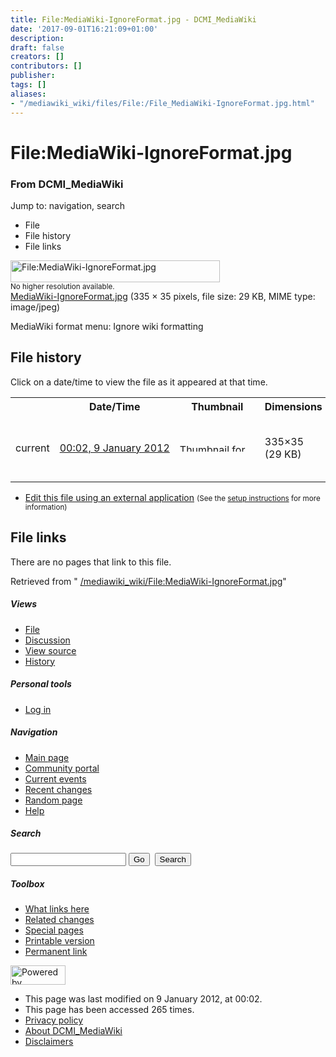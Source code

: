 ```yaml
---
title: File:MediaWiki-IgnoreFormat.jpg - DCMI_MediaWiki
date: '2017-09-01T16:21:09+01:00'
description: 
draft: false
creators: []
contributors: []
publisher: 
tags: []
aliases:
- "/mediawiki_wiki/files/File:/File_MediaWiki-IgnoreFormat.jpg.html"
---
```


<a id="top"></a>
# File:MediaWiki-IgnoreFormat.jpg

### From DCMI\_MediaWiki

Jump to: navigation, search
<!-- start content -->
- File
- File history
- File links

 [<img alt="File:MediaWiki-IgnoreFormat.jpg" src="/images/8/89/MediaWiki-IgnoreFormat.jpg" width="335" height="35">](/mediawiki_wiki/files/MediaWiki-IgnoreFormat.jpg)  
<small>No higher resolution available.</small>  
 [MediaWiki-IgnoreFormat.jpg](/images/8/89/MediaWiki-IgnoreFormat.jpg)‎ (335 × 35 pixels, file size: 29 KB, MIME type: image/jpeg)

MediaWiki format menu: Ignore wiki formatting

<!-- 
NewPP limit report
Preprocessor node count: 1/1000000
Post-expand include size: 0/2097152 bytes
Template argument size: 0/2097152 bytes
Expensive parser function count: 0/100
-->
## File history

Click on a date/time to view the file as it appeared at that time.

<table class="wikitable filehistory">
  <tr>
    <td></td>
    <th>Date/Time</th>
    <th>Thumbnail</th>
    <th>Dimensions</th>
    <th>User</th>
    <th>Comment</th>
  </tr>
  <tr>
    <td>current</td>
    <td class="filehistory-selected" style="white-space: nowrap;"><a href="/mediawiki_wiki/files/MediaWiki-IgnoreFormat.jpg">00:02, 9 January 2012</a></td>
    <td><a href="/images/8/89/MediaWiki-IgnoreFormat.jpg"><img alt="Thumbnail for version as of 00:02, 9 January 2012" src="/images/8/89/MediaWiki-IgnoreFormat.jpg" width="120" height="13"></a></td>
    <td>335×35 <span style="white-space: nowrap;">(29 KB)</span>
    </td>
    <td>
      <a href="/index.php?title=User:StuartSutton&amp;action=edit&amp;redlink=1" class="new mw-userlink" title="User:StuartSutton (page does not exist)">StuartSutton</a> <span style="white-space: nowrap;"> <span class="mw-usertoollinks">(<a href="/index.php?title=User_talk:StuartSutton&amp;action=edit&amp;redlink=1" class="new" title="User talk:StuartSutton (page does not exist)">Talk</a> | <a href="/index.php/Special:Contributions/StuartSutton" title="Special:Contributions/StuartSutton">contribs</a>)</span></span>
    </td>
    <td> <span class="comment">(MediaWiki format menu: Ignore wiki formatting)</span>
    </td>
  </tr>
</table>

  

- [Edit this file using an external application](/index.php?title=File:MediaWiki-IgnoreFormat.jpg&action=edit&externaledit=true&mode=file "File:MediaWiki-IgnoreFormat.jpg") <small>(See the <a href="http://www.mediawiki.org/wiki/Manual:External_editors" class="external text" rel="nofollow">setup instructions</a> for more information)</small>

## File links

There are no pages that link to this file.

Retrieved from " [/mediawiki_wiki/File:MediaWiki-IgnoreFormat.jpg](/mediawiki_wiki/files/File:/File:MediaWiki-IgnoreFormat.jpg.html)"

<!-- end content -->

##### Views

- [File](/mediawiki_wiki/files/File:/File:MediaWiki-IgnoreFormat.jpg.html "View the file page [c]")
- [Discussion](/index.php?title=File_talk:MediaWiki-IgnoreFormat.jpg&action=edit&redlink=1 "Discussion about the content page [t]")
- [View source](/index.php?title=File:MediaWiki-IgnoreFormat.jpg&action=edit "This page is protected.
You can view its source [e]")
- [History](/index.php?title=File:MediaWiki-IgnoreFormat.jpg&action=history "Past revisions of this page [h]")

##### Personal tools

- [Log in](/index.php?title=Special:UserLogin&returnto=File:MediaWiki-IgnoreFormat.jpg "You are encouraged to log in; however, it is not mandatory [o]")

<script type="text/javascript"> if (window.isMSIE55) fixalpha(); </script>

##### Navigation

- [Main page](/index.php/Main_Page "Visit the main page [z]")
- [Community portal](/index.php/DCMI_MediaWiki:Community_portal "About the project, what you can do, where to find things")
- [Current events](/index.php/DCMI_MediaWiki:Current_events "Find background information on current events")
- [Recent changes](/index.php/Special:RecentChanges "The list of recent changes in the wiki [r]")
- [Random page](/index.php/Special:Random "Load a random page [x]")
- [Help](/index.php/Help:Contents "The place to find out")

##### <label for="searchInput">Search</label>

<form action="/index.php" id="searchform">
				<input type="hidden" name="title" value="Special:Search">
				<input id="searchInput" title="Search DCMI_MediaWiki" accesskey="f" type="search" name="search">
				<input type="submit" name="go" class="searchButton" id="searchGoButton" value="Go" title="Go to a page with this exact name if exists"> 
				<input type="submit" name="fulltext" class="searchButton" id="mw-searchButton" value="Search" title="Search the pages for this text">
			</form>

##### Toolbox

- [What links here](/index.php/Special:WhatLinksHere/File:MediaWiki-IgnoreFormat.jpg "List of all wiki pages that link here [j]")
- [Related changes](/index.php/Special:RecentChangesLinked/File:MediaWiki-IgnoreFormat.jpg "Recent changes in pages linked from this page [k]")
- [Special pages](/index.php/Special:SpecialPages "List of all special pages [q]")
- [Printable version](/index.php?title=File:MediaWiki-IgnoreFormat.jpg&printable=yes "Printable version of this page [p]")
- [Permanent link](/index.php?title=File:MediaWiki-IgnoreFormat.jpg&oldid=2169 "Permanent link to this revision of the page")

<!-- end of the left (by default at least) column -->

 [<img src="/skins/common/images/poweredby_mediawiki_88x31.png" height="31" width="88" alt="Powered by MediaWiki">](http://www.mediawiki.org/)

- This page was last modified on 9 January 2012, at 00:02.
- This page has been accessed 265 times.
- [Privacy policy](/index.php/DCMI_MediaWiki:Privacy_policy "DCMI MediaWiki:Privacy policy")
- [About DCMI\_MediaWiki](/index.php/DCMI_MediaWiki:About "DCMI MediaWiki:About")
- [Disclaimers](/index.php/DCMI_MediaWiki:General_disclaimer "DCMI MediaWiki:General disclaimer")

<script>if (window.runOnloadHook) runOnloadHook();</script><!-- Served in 0.445 secs. -->
